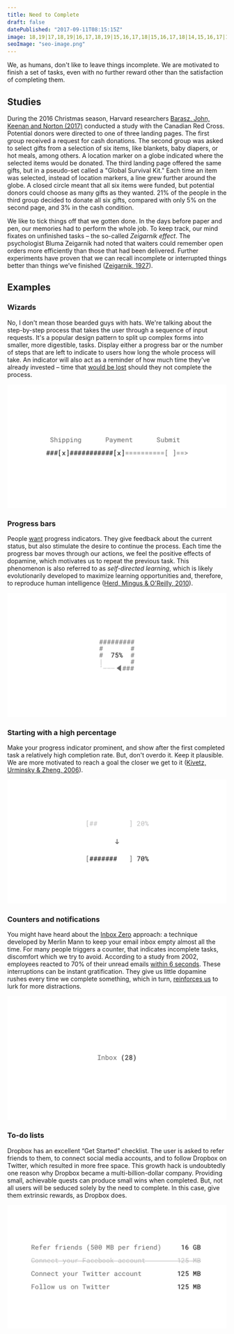```yaml
---
title: Need to Complete
draft: false
datePublished: "2017-09-11T08:15:15Z"
image: 18,19|17,18,19|16,17,18,19|15,16,17,18|15,16,17,18|14,15,16,17|13,14,15,16,17|12,13,14,15,16|12,13,14,15|11,12,13,14,15|10,11,12,13,14|9,10,11,12,13|3,4,9,10,11,12,13|2,3,4,5,8,9,10,11,12|2,3,4,5,6,7,8,9,10,11|3,4,5,6,7,8,9,10,11|4,5,6,7,8,9,10|5,6,7,8,9|6,7,8|
seoImage: "seo-image.png"
---
```


We, as humans, don't like to leave things incomplete. We are motivated to finish a set of tasks, even with no further reward other than the satisfaction of completing them.


## Studies

During the 2016 Christmas season, Harvard researchers [Barasz, John, Keenan and Norton (2017)](http://www.hbs.edu/faculty/Pages/item.aspx?num=52665) conducted a study with the Canadian Red Cross. Potential donors were directed to one of three landing pages. The first group received a request for cash donations. The second group was asked to select gifts from a selection of six items, like blankets, baby diapers, or hot meals, among others. A location marker on a globe indicated where the selected items would be donated. The third landing page offered the same gifts, but in a pseudo-set called a "Global Survival Kit." Each time an item was selected, instead of location markers, a line grew further around the globe. A closed circle meant that all six items were funded, but potential donors could choose as many gifts as they wanted. 21% of the people in the third group decided to donate all six gifts, compared with only 5% on the second page, and 3% in the cash condition.

We like to tick things off that we gotten done. In the days before paper and pen, our memories had to perform the whole job. To keep track, our mind fixates on unfinished tasks – the so-called *Zeigarnik effect*. The psychologist Bluma Zeigarnik had noted that waiters could remember open orders more efficiently than those that had been delivered. Further experiments have proven that we can recall incomplete or interrupted things better than things we’ve finished ([Zeigarnik, 1927](http://codeblab.com/wp-content/uploads/2009/12/On-Finished-and-Unfinished-Tasks.pdf)).


## Examples


### Wizards
No, I don't mean those bearded guys with hats. We're talking about the step-by-step process that takes the user through a sequence of input requests. It's a popular design pattern to split up complex forms into smaller, more digestible, tasks. Display either a progress bar or the number of steps that are left to indicate to users how long the whole process will take. An indicator will also act as a reminder of how much time they've already invested – time that [would be lost](/loss-aversion/) should they not complete the process.

![Need to Complete Example: Wizards](01-wizards.png)


### Progress bars
People [want](http://dl.acm.org/citation.cfm?id=317459) progress indicators. They give feedback about the current status, but also stimulate the desire to continue the process. Each time the progress bar moves through our actions, we feel the positive effects of dopamine, which motivates us to repeat the previous task. This phenomenon is also referred to as *self-directed learning*, which is likely evolutionarily developed to maximize learning opportunities and, therefore, to reproduce human intelligence ([Herd, Mingus & O'Reilly, 2010](https://grey.colorado.edu/mediawiki/sites/mingus/images/c/c0/HerdMingusOReilly10.pdf)).

![Need to Complete Example: Progress bars](02-progress-bars.png)


### Starting with a high percentage
Make your progress indicator prominent, and show after the first completed task a relatively high completion rate. But, don't overdo it. Keep it plausible. We are more motivated to reach a goal the closer we get to it ([Kivetz, Urminsky & Zheng, 2006](http://www.quilageo.com/wp-content/uploads/2013/07/Goal-Gradient_Illusionary_Goal_Progress.pdf)).

![Need to Complete Example: Starting with a high percentage](03-starting-with-high-percentage.png)


### Counters and notifications
You might have heard about the [Inbox Zero](https://www.youtube.com/watch?v=z9UjeTMb3Yk) approach: a technique developed by Merlin Mann to keep your email inbox empty almost all the time. For many people triggers a counter, that indicates incomplete tasks, discomfort which we try to avoid. According to a study from 2002, employees reacted to 70% of their unread emails [within 6 seconds](https://dspace.lboro.ac.uk/dspace-jspui/bitstream/2134/489/3/Ease%2525202002%252520Jackson.pdf). These interruptions can be instant gratification. They give us little dopamine rushes every time we complete something, which in turn, [reinforces us](/rewards/) to lurk for more distractions.

![Need to Complete Example: Counters and notifications](04-counters-notifications.png)


### To-do lists
Dropbox has an excellent “Get Started” checklist. The user is asked to refer friends to them, to connect social media accounts, and to follow Dropbox on Twitter, which resulted in more free space. This growth hack is undoubtedly one reason why Dropbox became a multi-billion-dollar company. Providing small, achievable quests can produce small wins when completed. But, not all users will be seduced solely by the need to complete. In this case, give them extrinsic rewards, as Dropbox does.

![Need to Complete Example: To-do lists](05-to-do-lists.png)
